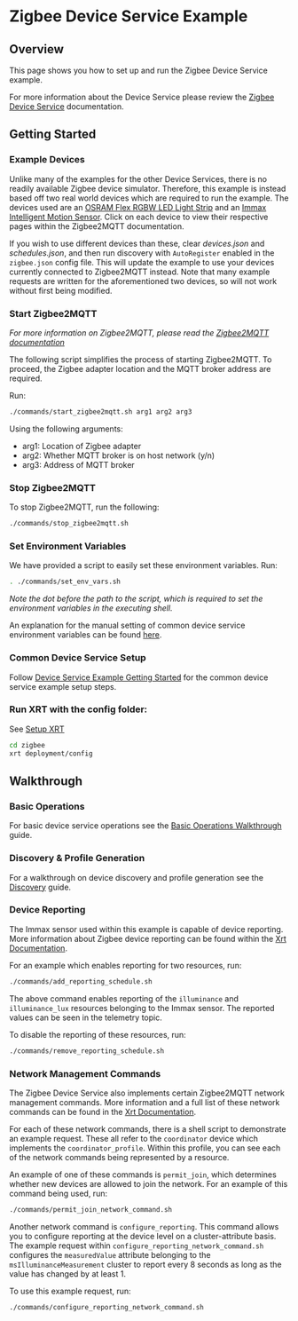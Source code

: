 # Zigbee Device Service Example

## Overview

This page shows you how to set up and run the Zigbee Device Service example.

For more information about the Device Service please review the [Zigbee Device Service](https://docs.iotechsys.com/edge-xrt21/device-service-components/zigbee-device-service-component.html) documentation.

## Getting Started


### Example Devices

Unlike many of the examples for the other Device Services, there is no readily available Zigbee device simulator. Therefore, this example is instead based off two real world devices which are required to run the example. The devices used are an [OSRAM Flex RGBW LED Light Strip](https://www.zigbee2mqtt.io/devices/4052899926110.html) and an [Immax Intelligent Motion Sensor](https://www.zigbee2mqtt.io/devices/07047L.html). Click on each device to view their respective pages within the Zigbee2MQTT documentation.

If you wish to use different devices than these, clear *devices.json* and *schedules.json*, and then run discovery with `AutoRegister` enabled in the `zigbee.json` config file. This will update the example to use your devices currently connected to Zigbee2MQTT instead. Note that many example requests are written for the aforementioned two devices, so will not work without first being modified.


### Start Zigbee2MQTT

*For more information on Zigbee2MQTT, please read the [Zigbee2MQTT documentation](https://www.zigbee2mqtt.io/)*

The following script simplifies the process of starting Zigbee2MQTT. To proceed, the Zigbee adapter location and the MQTT broker address are required. 

Run:

```bash
./commands/start_zigbee2mqtt.sh arg1 arg2 arg3
```
Using the following arguments:

- arg1: Location of Zigbee adapter
- arg2: Whether MQTT broker is on host network (y/n)
- arg3: Address of MQTT broker

### Stop Zigbee2MQTT

To stop Zigbee2MQTT, run the following:

```bash
./commands/stop_zigbee2mqtt.sh
```

### **Set Environment Variables**

We have provided a script to easily set these environment variables. Run:
```bash
. ./commands/set_env_vars.sh
```
*Note the dot before the path to the script, which is required to set the environment variables in the executing shell.*

An explanation for the manual setting of common device service environment variables can be found [here](../interactive-walkthrough/ds-getting-started-common.md/#Device-service-configuration-setup).

### **Common Device Service Setup**
Follow [Device Service Example Getting Started](../interactive-walkthrough/ds-getting-started-common.md) for the common device service example setup steps.


### **Run XRT with the config folder:**

See [Setup XRT](../interactive-walkthrough/setup-xrt.md)

```bash
cd zigbee
xrt deployment/config
```

## Walkthrough

### Basic Operations

For basic device service operations see the [Basic Operations Walkthrough](../interactive-walkthrough/basic-operations.md) guide.

### Discovery & Profile Generation

For a walkthrough on device discovery and profile generation see the [Discovery](../interactive-walkthrough/discovery.md) guide.

### Device Reporting

The Immax sensor used within this example is capable of device reporting. More information about Zigbee device reporting can be found within the [Xrt Documentation](https://docs.iotechsys.com/edge-xrt21/device-service-components/zigbee-device-service-component.html#zigbee-device-reporting).

For an example which enables reporting for two resources, run:

```bash
./commands/add_reporting_schedule.sh
```

The above command enables reporting of the `illuminance` and `illuminance_lux` resources belonging to the Immax sensor. The reported values can be seen in the telemetry topic.

To disable the reporting of these resources, run:

```bash
./commands/remove_reporting_schedule.sh
```


### Network Management Commands

The Zigbee Device Service also implements certain Zigbee2MQTT network management commands. More information and a full list of these network commands can be found in the [Xrt Documentation](https://docs.iotechsys.com/edge-xrt21/device-service-components/zigbee-device-service-component.html#network-management-commands).

For each of these network commands, there is a shell script to demonstrate an example request. These all refer to the `coordinator` device which implements the `coordinator_profile`. Within this profile, you can see each of the network commands being represented by a resource.

An example of one of these commands is `permit_join`, which determines whether new devices are allowed to join the network. For an example of this command being used, run:

```bash
./commands/permit_join_network_command.sh
```

Another network command is `configure_reporting`. This command allows you to configure reporting at the device level on a cluster-attribute basis. The example request within `configure_reporting_network_command.sh` configures the `measuredValue` attribute belonging to the `msIlluminanceMeasurement` cluster to report every 8 seconds as long as the value has changed by at least 1.

To use this example request, run:

```bash
./commands/configure_reporting_network_command.sh
```
